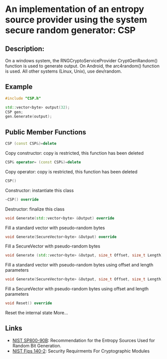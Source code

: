 # An implementation of an entropy source provider using the system secure random generator: CSP

## Description:
On a windows system, the RNGCryptoServiceProvider CryptGenRandom() function is used to generate output. On Android, the arc4random() function is used. All other systems (Linux, Unix), use dev/random.

## Example
```cpp
#include "CSP.h"

std::vector<byte> output(32);
CSP gen;
gen.Generate(output);
```
       
## Public Member Functions
```cpp
CSP (const CSP&)=delete
```
Copy constructor: copy is restricted, this function has been deleted

```cpp
CSP& operator= (const CSP&)=delete
```
Copy operator: copy is restricted, this function has been deleted
 
```cpp
CSP()
```
Constructor: instantiate this class
 
```cpp
~CSP() override
```
Destructor: finalize this class

```cpp
void Generate(std::vector<byte> &Output) override
```
Fill a standard vector with pseudo-random bytes

```cpp
void Generate(SecureVector<byte> &Output) override
```
Fill a SecureVector with pseudo-random bytes

```cpp
void Generate (std::vector<byte> &Output, size_t Offset, size_t Length) override
```

Fill a standard vector with pseudo-random bytes using offset and length parameters

```cpp
void Generate(SecureVector<byte> &Output, size_t Offset, size_t Length) override
```
Fill a SecureVector with pseudo-random bytes using offset and length parameters

```cpp
void Reset() override
```
Reset the internal state More...

## Links
* [NIST SP800-90B](http://csrc.nist.gov/publications/drafts/800-90/draft-sp800-90b.pdf): Recommendation for the Entropy Sources Used for Random Bit Generation.
* [NIST Fips 140-2](http://csrc.nist.gov/publications/fips/fips140-2/fips1402.pdf): Security Requirments For Cryptographic Modules
   
